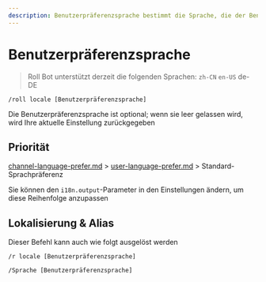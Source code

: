 ```yaml
---
description: Benutzerpräferenzsprache bestimmt die Sprache, die der Benutzer bei der Interaktion mit Roll Bot verwendet
---
```


# Benutzerpräferenzsprache

> Roll Bot unterstützt derzeit die folgenden Sprachen: `zh-CN` `en-US` de-DE

```
/roll locale [Benutzerpräferenzsprache]
```

Die Benutzerpräferenzsprache ist optional; wenn sie leer gelassen wird, wird Ihre aktuelle Einstellung zurückgegeben

## Priorität

[channel-language-prefer.md](channel-language-prefer.md "Erwähnung") > [user-language-prefer.md](user-language-prefer.md "Erwähnung") > Standard-Sprachpräferenz

Sie können den `i18n.output`-Parameter in den Einstellungen ändern, um diese Reihenfolge anzupassen

## Lokalisierung & Alias

Dieser Befehl kann auch wie folgt ausgelöst werden

```
/r locale [Benutzerpräferenzsprache]

/Sprache [Benutzerpräferenzsprache]
```
